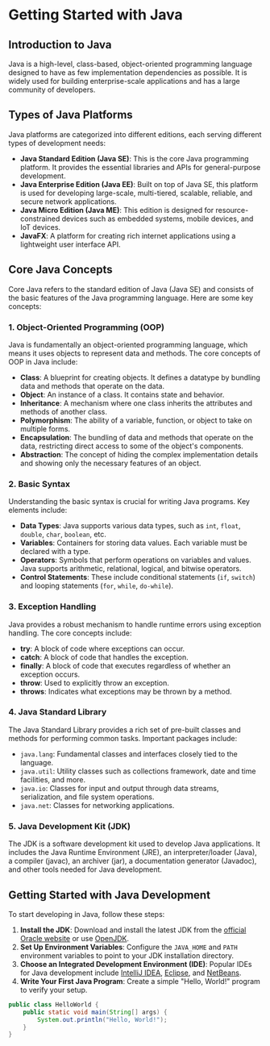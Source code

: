 # Getting Started with Java

## Introduction to Java
Java is a high-level, class-based, object-oriented programming language designed to have as few implementation dependencies as possible. It is widely used for building enterprise-scale applications and has a large community of developers.

## Types of Java Platforms
Java platforms are categorized into different editions, each serving different types of development needs:

- **Java Standard Edition (Java SE)**: This is the core Java programming platform. It provides the essential libraries and APIs for general-purpose development.
- **Java Enterprise Edition (Java EE)**: Built on top of Java SE, this platform is used for developing large-scale, multi-tiered, scalable, reliable, and secure network applications.
- **Java Micro Edition (Java ME)**: This edition is designed for resource-constrained devices such as embedded systems, mobile devices, and IoT devices.
- **JavaFX**: A platform for creating rich internet applications using a lightweight user interface API.

## Core Java Concepts
Core Java refers to the standard edition of Java (Java SE) and consists of the basic features of the Java programming language. Here are some key concepts:

### 1. Object-Oriented Programming (OOP)
Java is fundamentally an object-oriented programming language, which means it uses objects to represent data and methods. The core concepts of OOP in Java include:

- **Class**: A blueprint for creating objects. It defines a datatype by bundling data and methods that operate on the data.
- **Object**: An instance of a class. It contains state and behavior.
- **Inheritance**: A mechanism where one class inherits the attributes and methods of another class.
- **Polymorphism**: The ability of a variable, function, or object to take on multiple forms.
- **Encapsulation**: The bundling of data and methods that operate on the data, restricting direct access to some of the object's components.
- **Abstraction**: The concept of hiding the complex implementation details and showing only the necessary features of an object.

### 2. Basic Syntax
Understanding the basic syntax is crucial for writing Java programs. Key elements include:

- **Data Types**: Java supports various data types, such as `int`, `float`, `double`, `char`, `boolean`, etc.
- **Variables**: Containers for storing data values. Each variable must be declared with a type.
- **Operators**: Symbols that perform operations on variables and values. Java supports arithmetic, relational, logical, and bitwise operators.
- **Control Statements**: These include conditional statements (`if`, `switch`) and looping statements (`for`, `while`, `do-while`).

### 3. Exception Handling
Java provides a robust mechanism to handle runtime errors using exception handling. The core concepts include:

- **try**: A block of code where exceptions can occur.
- **catch**: A block of code that handles the exception.
- **finally**: A block of code that executes regardless of whether an exception occurs.
- **throw**: Used to explicitly throw an exception.
- **throws**: Indicates what exceptions may be thrown by a method.

### 4. Java Standard Library
The Java Standard Library provides a rich set of pre-built classes and methods for performing common tasks. Important packages include:

- `java.lang`: Fundamental classes and interfaces closely tied to the language.
- `java.util`: Utility classes such as collections framework, date and time facilities, and more.
- `java.io`: Classes for input and output through data streams, serialization, and file system operations.
- `java.net`: Classes for networking applications.

### 5. Java Development Kit (JDK)
The JDK is a software development kit used to develop Java applications. It includes the Java Runtime Environment (JRE), an interpreter/loader (Java), a compiler (javac), an archiver (jar), a documentation generator (Javadoc), and other tools needed for Java development.

## Getting Started with Java Development
To start developing in Java, follow these steps:

1. **Install the JDK**: Download and install the latest JDK from the [official Oracle website](https://www.oracle.com/java/technologies/javase-jdk11-downloads.html) or use [OpenJDK](https://openjdk.java.net/).
2. **Set Up Environment Variables**: Configure the `JAVA_HOME` and `PATH` environment variables to point to your JDK installation directory.
3. **Choose an Integrated Development Environment (IDE)**: Popular IDEs for Java development include [IntelliJ IDEA](https://www.jetbrains.com/idea/), [Eclipse](https://www.eclipse.org/), and [NetBeans](https://netbeans.apache.org/).
4. **Write Your First Java Program**: Create a simple "Hello, World!" program to verify your setup.

```java
public class HelloWorld {
    public static void main(String[] args) {
        System.out.println("Hello, World!");
    }
}
